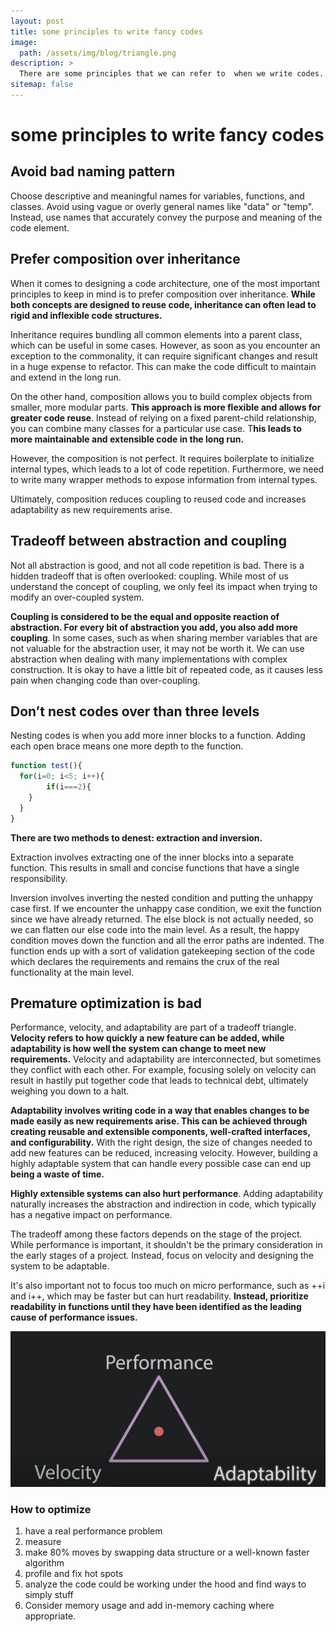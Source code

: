 ```yaml
---
layout: post
title: some principles to write fancy codes
image: 
  path: /assets/img/blog/triangle.png
description: >
  There are some principles that we can refer to  when we write codes.
sitemap: false
---
```


# some principles to write fancy codes


## Avoid bad naming pattern

Choose descriptive and meaningful names for variables, functions, and classes. Avoid using vague or overly general names like "data" or "temp". Instead, use names that accurately convey the purpose and meaning of the code element.

## Prefer composition over inheritance

When it comes to designing a code architecture, one of the most important principles to keep in mind is to prefer composition over inheritance. **While both concepts are designed to reuse code, inheritance can often lead to rigid and inflexible code structures.**

Inheritance requires bundling all common elements into a parent class, which can be useful in some cases. However, as soon as you encounter an exception to the commonality, it can require significant changes and result in a huge expense to refactor. This can make the code difficult to maintain and extend in the long run.

On the other hand, composition allows you to build complex objects from smaller, more modular parts. **This approach is more flexible and allows for greater code reuse**. Instead of relying on a fixed parent-child relationship, you can combine many classes for a particular use case. T**his leads to more maintainable and extensible code in the long run.**

However, the composition is not perfect. It requires boilerplate to initialize internal types, which leads to a lot of code repetition. Furthermore, we need to write many wrapper methods to expose information from internal types.

Ultimately, composition reduces coupling to reused code and increases adaptability as new requirements arise.

## Tradeoff between abstraction and coupling

Not all abstraction is good, and not all code repetition is bad. There is a hidden tradeoff that is often overlooked: coupling. While most of us understand the concept of coupling, we only feel its impact when trying to modify an over-coupled system.

**Coupling is considered to be the equal and opposite reaction of abstraction. For every bit of abstraction you add, you also add more coupling**. In some cases, such as when sharing member variables that are not valuable for the abstraction user, it may not be worth it. We can use abstraction when dealing with many implementations with complex construction. It is okay to have a little bit of repeated code, as it causes less pain when changing code than over-coupling.

## Don’t nest codes over than three levels

Nesting codes is when you add more inner blocks to a function. Adding each open brace means one more depth to the function.

```jsx
function test(){
  for(i=0; i<5; i++){
		if(i===2){   
    }
  }
}
```

**There are two methods to denest: extraction and inversion.**

Extraction involves extracting one of the inner blocks into a separate function. This results in small and concise functions that have a single responsibility.

Inversion involves inverting the nested condition and putting the unhappy case first. If we encounter the unhappy case condition, we exit the function since we have already returned. The else block is not actually needed, so we can flatten our else code into the main level. As a result, the happy condition moves down the function and all the error paths are indented. The function ends up with a sort of validation gatekeeping section of the code which declares the requirements and remains the crux of the real functionality at the main level.

## Premature optimization is bad

Performance, velocity, and adaptability are part of a tradeoff triangle. **Velocity refers to how quickly a new feature can be added, while adaptability is how well the system can change to meet new requirements.** Velocity and adaptability are interconnected, but sometimes they conflict with each other. For example, focusing solely on velocity can result in hastily put together code that leads to technical debt, ultimately weighing you down to a halt.

**Adaptability involves writing code in a way that enables changes to be made easily as new requirements arise. This can be achieved through creating reusable and extensible components, well-crafted interfaces, and configurability.** With the right design, the size of changes needed to add new features can be reduced, increasing velocity. However, building a highly adaptable system that can handle every possible case can end up **being a waste of time.**

**Highly extensible systems can also hurt performance**. Adding adaptability naturally increases the abstraction and indirection in code, which typically has a negative impact on performance.

The tradeoff among these factors depends on the stage of the project. While performance is important, it shouldn't be the primary consideration in the early stages of a project. Instead, focus on velocity and designing the system to be adaptable.

It's also important not to focus too much on micro performance, such as ++i and i++, which may be faster but can hurt readability. **Instead, prioritize readability in functions until they have been identified as the leading cause of performance issues.**

![tradeoff triangle](/assets/img/blog/triangle.png)

### How to optimize

1. have a real performance problem
2. measure
3. make 80% moves by swapping data structure or a well-known faster algorithm
4. profile and fix hot spots
5. analyze the code could be working under the hood and find ways to simply stuff
6. Consider memory usage and add in-memory caching where appropriate.